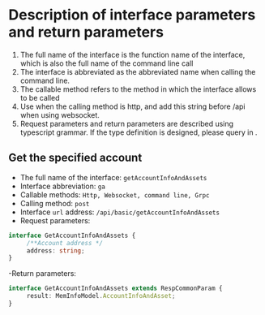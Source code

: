 # Description of interface parameters and return parameters

1. The full name of the interface is the function name of the interface, which is also the full name of the command line call
2. The interface is abbreviated as the abbreviated name when calling the command line.
3. The callable method refers to the method in which the interface allows to be called
4. Use when the calling method is http, and add this string before /api when using websocket.
5. Request parameters and return parameters are described using typescript grammar. If the type definition is designed, please query in <type definition>.

## Get the specified account
- The full name of the interface: `getAccountInfoAndAssets`
- Interface abbreviation: `ga`
- Callable methods: `Http, Websocket, command line, Grpc`
- Calling method: `post`
- Interface `url` address: `/api/basic/getAccountInfoAndAssets`
- Request parameters:
```typescript
interface GetAccountInfoAndAssets {
     /**Account address */
     address: string;
}
```
-Return parameters:
```typescript
interface GetAccountInfoAndAssets extends RespCommonParam {
     result: MemInfoModel.AccountInfoAndAsset;
}
``` 